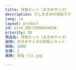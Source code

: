 ```yaml
---
title: 貝殻セット（大きめサイズ）
description: 少し大きめの貝殻です
lang: ja
layout: product
id: prod_DQCfZ0OUGkkNJW
priority: 10
商品名: 貝殻セット（大きめサイズ）
説明: 大きめサイズの貝殻１セット
価格: 1000
在庫: 1
画像: 貝殻 (1).jpg

---
```


